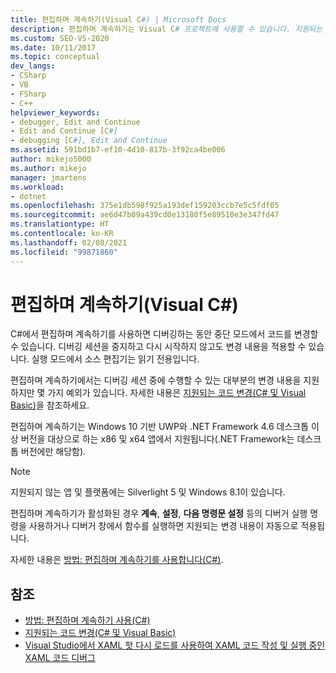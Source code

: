 ```yaml
---
title: 편집하며 계속하기(Visual C#) | Microsoft Docs
description: 편집하며 계속하기는 Visual C# 프로젝트에 사용할 수 있습니다. 지원되는 편집 내용에 대해 알아보고 편집 내용 적용 여부와 적용 시기를 제어하는 방법을 알아봅니다.
ms.custom: SEO-VS-2020
ms.date: 10/11/2017
ms.topic: conceptual
dev_langs:
- CSharp
- VB
- FSharp
- C++
helpviewer_keywords:
- debugger, Edit and Continue
- Edit and Continue [C#]
- debugging [C#], Edit and Continue
ms.assetid: 591bd1b7-ef10-4d10-817b-3f92ca4be006
author: mikejo5000
ms.author: mikejo
manager: jmartens
ms.workload:
- dotnet
ms.openlocfilehash: 375e1db598f925a193def159203ccb7e5c5fdf05
ms.sourcegitcommit: ae6d47b09a439cd0e13180f5e89510e3e347fd47
ms.translationtype: HT
ms.contentlocale: ko-KR
ms.lasthandoff: 02/08/2021
ms.locfileid: "99871860"
---
```

# <a name="edit-and-continue-visual-c"></a>편집하며 계속하기(Visual C#)
 C#에서 편집하며 계속하기를 사용하면 디버깅하는 동안 중단 모드에서 코드를 변경할 수 있습니다. 디버깅 세션을 중지하고 다시 시작하지 않고도 변경 내용을 적용할 수 있습니다. 실행 모드에서 소스 편집기는 읽기 전용입니다.

 편집하며 계속하기에서는 디버깅 세션 중에 수행할 수 있는 대부분의 변경 내용을 지원하지만 몇 가지 예외가 있습니다. 자세한 내용은 [지원되는 코드 변경(C# 및 Visual Basic)](../debugger/supported-code-changes-csharp.md)을 참조하세요.

 편집하며 계속하기는 Windows 10 기반 UWP와 .NET Framework 4.6 데스크톱 이상 버전을 대상으로 하는 x86 및 x64 앱에서 지원됩니다(.NET Framework는 데스크톱 버전에만 해당함).

 > [!NOTE]
 > 지원되지 않는 앱 및 플랫폼에는 Silverlight 5 및 Windows 8.1이 있습니다.

 편집하며 계속하기가 활성화된 경우 **계속**, **설정**, **다음 명령문 설정** 등의 디버거 실행 명령을 사용하거나 디버거 창에서 함수를 실행하면 지원되는 변경 내용이 자동으로 적용됩니다.

 자세한 내용은 [방법: 편집하며 계속하기를 사용합니다(C#)](../debugger/how-to-use-edit-and-continue-csharp.md).

## <a name="see-also"></a>참조
- [방법: 편집하며 계속하기 사용(C#)](../debugger/how-to-use-edit-and-continue-csharp.md)
- [지원되는 코드 변경(C# 및 Visual Basic)](../debugger/supported-code-changes-csharp.md)
- [Visual Studio에서 XAML 핫 다시 로드를 사용하여 XAML 코드 작성 및 실행 중인 XAML 코드 디버그](../xaml-tools/xaml-hot-reload.md)
